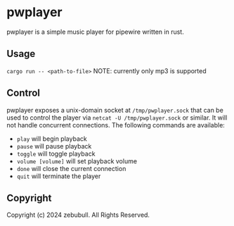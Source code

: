 # pwplayer
pwplayer is a simple music player for pipewire written in rust.

## Usage
`cargo run -- <path-to-file>`
NOTE: currently only mp3 is supported

## Control
pwplayer exposes a unix-domain socket at `/tmp/pwplayer.sock` that can be used to control the player via `netcat -U /tmp/pwplayer.sock` or similar. It will not handle concurrent connections. The following commands are available:
- `play` will begin playback
- `pause` will pause playback
- `toggle` will toggle playback
- `volume [volume]` will set playback volume
- `done` will close the current connection
- `quit` will terminate the player

## Copyright
Copyright (c) 2024 zebubull. All Rights Reserved.
